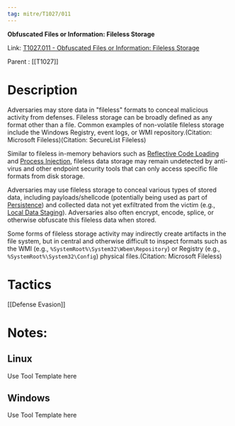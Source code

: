 ```yaml
---
tag: mitre/T1027/011
---
```


**Obfuscated Files or Information: Fileless Storage**

Link: [T1027.011 - Obfuscated Files or Information: Fileless Storage](https://attack.mitre.org/techniques/T1027/011)

Parent : [[T1027]]


# Description

Adversaries may store data in "fileless" formats to conceal malicious activity from defenses. Fileless storage can be broadly defined as any format other than a file. Common examples of non-volatile fileless storage include the Windows Registry, event logs, or WMI repository.(Citation: Microsoft Fileless)(Citation: SecureList Fileless)

Similar to fileless in-memory behaviors such as [Reflective Code Loading](https://attack.mitre.org/techniques/T1620) and [Process Injection](https://attack.mitre.org/techniques/T1055), fileless data storage may remain undetected by anti-virus and other endpoint security tools that can only access specific file formats from disk storage.

Adversaries may use fileless storage to conceal various types of stored data, including payloads/shellcode (potentially being used as part of [Persistence](https://attack.mitre.org/tactics/TA0003)) and collected data not yet exfiltrated from the victim (e.g., [Local Data Staging](https://attack.mitre.org/techniques/T1074/001)). Adversaries also often encrypt, encode, splice, or otherwise obfuscate this fileless data when stored.

Some forms of fileless storage activity may indirectly create artifacts in the file system, but in central and otherwise difficult to inspect formats such as the WMI (e.g., `%SystemRoot%\System32\Wbem\Repository`) or Registry (e.g., `%SystemRoot%\System32\Config`) physical files.(Citation: Microsoft Fileless) 

# Tactics


[[Defense Evasion]]


# Notes:

## Linux

Use Tool Template here

## Windows

Use Tool Template here